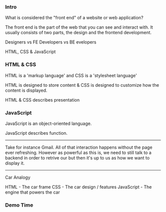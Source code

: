 
### Intro

What is considered the "front end" of a website or web application?

The front end is the part of the web that you can see and interact with. It usually consists of two parts, the design and the frontend development.

Designers vs FE Developers vs BE evelopers

HTML, CSS & JavaScript

### HTML & CSS

HTML is a 'markup language' and CSS is a 'stylesheet language'

HTML is designed to store content & CSS is designed to customize how the content is displayed.

HTML & CSS describes presentation

### JavaScript

JavaScript is an object-oriented language.

JavaScript describes function.

-----

Take for instance Gmail. All of that interaction happens without the page ever refreshing. However as powerful as this is, we need to still talk to a backend in order to retrive our but then it's up to us as how we want to display it.

-----

Car Analogy

HTML - The car frame
CSS - The car design / features
JavaScript - The engine that powers the car


### Demo Time
